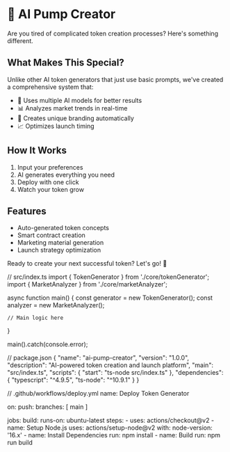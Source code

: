# 🚀 AI Pump Creator

Are you tired of complicated token creation processes? Here's something different.

## What Makes This Special?

Unlike other AI token generators that just use basic prompts, we've created a comprehensive system that:

- 🤖 Uses multiple AI models for better results
- 📊 Analyzes market trends in real-time
- 🎨 Creates unique branding automatically
- 📈 Optimizes launch timing

## How It Works

1. Input your preferences
2. AI generates everything you need
3. Deploy with one click
4. Watch your token grow

## Features

- Auto-generated token concepts
- Smart contract creation
- Marketing material generation
- Launch strategy optimization

Ready to create your next successful token? Let's go! 🚀

// src/index.ts
import { TokenGenerator } from './core/tokenGenerator';
import { MarketAnalyzer } from './core/marketAnalyzer';

async function main() {
    const generator = new TokenGenerator();
    const analyzer = new MarketAnalyzer();
    
    // Main logic here
}

main().catch(console.error);

// package.json
{
  "name": "ai-pump-creator",
  "version": "1.0.0",
  "description": "AI-powered token creation and launch platform",
  "main": "src/index.ts",
  "scripts": {
    "start": "ts-node src/index.ts"
  },
  "dependencies": {
    "typescript": "^4.9.5",
    "ts-node": "^10.9.1"
  }
}

// .github/workflows/deploy.yml
name: Deploy Token Generator

on:
  push:
    branches: [ main ]

jobs:
  build:
    runs-on: ubuntu-latest
    steps:
    - uses: actions/checkout@v2
    - name: Setup Node.js
      uses: actions/setup-node@v2
      with:
        node-version: '16.x'
    - name: Install Dependencies
      run: npm install
    - name: Build
      run: npm run build

